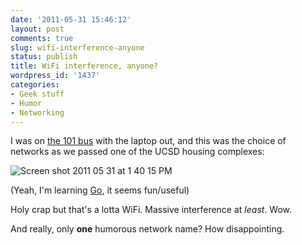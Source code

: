 ```yaml
---
date: '2011-05-31 15:46:12'
layout: post
comments: true
slug: wifi-interference-anyone
status: publish
title: WiFi interference, anyone?
wordpress_id: '1437'
categories:
- Geek stuff
- Humor
- Networking
---
```


I was on [the 101 bus](http://www.sdmts.com/mtscr/ttapp/NCTDTimeTable.aspx?r=101&d=South&display=V&tod=wd) with the laptop out, and this was the choice of networks as we passed one of the UCSD housing complexes:

![Screen shot 2011 05 31 at 1 40 15 PM](http://fnord.phfactor.net/wp-content/uploads/2011/05/Screen-shot-2011-05-31-at-1.40.15-PM.png)

(Yeah, I'm learning [Go](http://golang.org/), it seems fun/useful)

Holy crap but that's a lotta WiFi. Massive interference at _least_. Wow.

And really, only **one** humorous network name? How disappointing.
